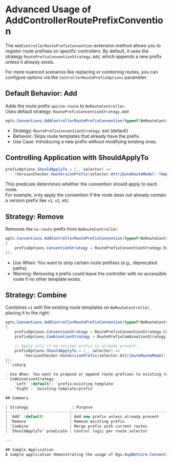 
# Advanced Usage of AddControllerRoutePrefixConvention

The `AddControllerRoutePrefixConvention` extension method allows you to register route prefixes on specific controllers. By default, it uses the strategy `RoutePrefixConventionStrategy.Add`, which appends a new prefix unless it already exists.

For more nuanced scenarios like replacing or combining routes, you can configure options via the `ControllerRoutePrefixOptions` parameter.

## Default Behavior: Add

Adds the route prefix `api/no-route` to `NoRouteController`.  
Uses default strategy: `RoutePrefixConventionStrategy.Add`

```csharp
opts.Conventions.AddControllerRoutePrefixConvention(typeof(NoRouteController), "api/no-route");
```

- Strategy: `RoutePrefixConventionStrategy.Add` (default)  
- Behavior: Skips route templates that already have the prefix.  
- Use Case: Introducing a new prefix without modifying existing ones.

## Controlling Application with ShouldApplyTo

```csharp
prefixOptions.ShouldApplyTo = (_, selector) =>
    !VersionChecker.HasVersionPrefix(selector.AttributeRouteModel!.Template);
```

This predicate determines whether the convention should apply to each route.  
For example, only apply the convention if the route does *not* already contain a version prefix like `v1`, `v2`, etc.

## Strategy: Remove

Removes the `no-route` prefix from `NoRouteController`.

```csharp
opts.Conventions.AddControllerRoutePrefixConvention(typeof(NoRouteController), "no-route", prefixOptions =>
{
    prefixOptions.ConventionStrategy = RoutePrefixConventionStrategy.Remove;
});
```

- Use When: You want to strip certain route prefixes (e.g., deprecated paths).  
- Warning: Removing a prefix could leave the controller with no accessible route if no other template exists.

## Strategy: Combine

Combines `v1` with the existing route templates on `NoRouteController`, placing it to the right.

```csharp
opts.Conventions.AddControllerRoutePrefixConvention(typeof(NoRouteController), "v1", prefixOptions =>
{
    prefixOptions.ConventionStrategy = RoutePrefixConventionStrategy.Combine;
    prefixOptions.CombinationStrategy = RoutePrefixCombinationStrategy.Right;

    // Apply only if no version prefix is already present.
    prefixOptions.ShouldApplyTo = (_, selector) =>
        !VersionChecker.HasVersionPrefix(selector.AttributeRouteModel!.Template);
});
```csharp

- Use When: You want to prepend or append route prefixes to existing routes.  
- CombinationStrategy:  
  - `Left` (default): `prefix/existing-template`  
  - `Right`: `existing-template/prefix`

## Summary

| Strategy                   | Purpose                                      | Notes                                                |
|---------------------------|----------------------------------------------|------------------------------------------------------|
| `Add` (default)           | Add new prefix unless already present        | Safe and non-invasive                                |
| `Remove`                  | Remove existing prefix                       | Use with caution                                     |
| `Combine`                 | Merge prefix with current routes             | Use `CombinationStrategy` to control position        |
| `ShouldApplyTo` predicate | Control logic per route selector             | Ideal for version-aware or conditional conventions   |

---

## Sample Application
A sample application demonstrating the usage of Ogu.AspNetCore.Conventions can be found [here](https://github.com/ogulcanturan/Ogu.AspNetCore.Conventions/tree/master/samples/).
